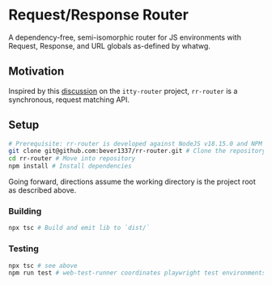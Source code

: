 # Request/Response Router

A dependency-free, semi-isomorphic router for JS environments with Request, Response, and URL globals as-defined by whatwg.

## Motivation

Inspired by this [discussion](https://github.com/kwhitley/itty-router/discussions/107) on the `itty-router` project, `rr-router` is a synchronous, request matching API.

## Setup

```bash
# Prerequisite: rr-router is developed against NodeJS v18.15.0 and NPM v9.5.0
git clone git@github.com:bever1337/rr-router.git # Clone the repository
cd rr-router # Move into repository
npm install # Install dependencies
```

Going forward, directions assume the working directory is the project root as described above.

### Building

```bash
npx tsc # Build and emit lib to `dist/`
```

### Testing

```bash
npx tsc # see above
npm run test # web-test-runner coordinates playwright test environments
```
